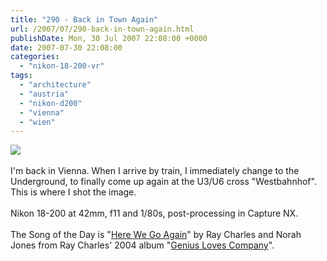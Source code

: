 ```yaml
---
title: "290 - Back in Town Again"
url: /2007/07/290-back-in-town-again.html
publishDate: Mon, 30 Jul 2007 22:08:00 +0000
date: 2007-07-30 22:08:00
categories: 
  - "nikon-18-200-vr"
tags: 
  - "architecture"
  - "austria"
  - "nikon-d200"
  - "vienna"
  - "wien"
---
```

<a href="https://d25zfm9zpd7gm5.cloudfront.net/1200x1200/2007/20070730_190745_nx.jpg"><img src="https://d25zfm9zpd7gm5.cloudfront.net/0600x0600/2007/20070730_190745_nx.jpg"/></a><br/><br/>I'm back in Vienna. When I arrive by train, I immediately change to the Underground, to finally come up again at the U3/U6 cross "Westbahnhof". This is where I shot the image. <br/><br/>Nikon 18-200 at 42mm, f11 and 1/80s, post-processing in Capture NX.<br/><br/>The Song of the Day is "<a href="http://www.lyricsfreak.com/v/various+artists/here+we+go+again+ray+charles+with+norah+jones_10170031.html" target="_blank">Here We Go Again</a>" by Ray Charles and Norah Jones from Ray Charles' 2004 album "<a href="http://www.amazon.com/Genius-Loves-Company-Ray-Charles/dp/B0002F7I9Y" target="_blank">Genius Loves Company</a>".
